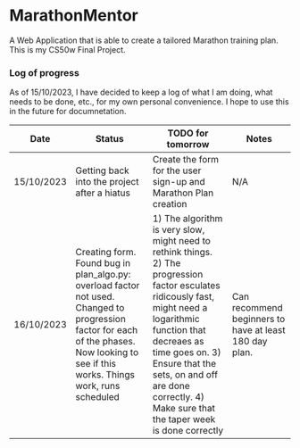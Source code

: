 # MarathonMentor
A Web Application that is able to create a tailored Marathon training plan. This is my CS50w Final Project.

### Log of progress
As of 15/10/2023, I have decided to keep a log of what I am doing, what needs to be done, etc., for my own personal convenience. I hope to use this in the future
for documnetation.

| **Date**    | **Status**    | **TODO for tomorrow**    | **Notes**    |
|---------------- | --------------- | --------------- | --------------- |
| 15/10/2023    | Getting back into the project after a hiatus    | Create the form for the user sign-up and Marathon Plan creation | N/A |
| 16/10/2023    | Creating form. Found bug in plan_algo.py: overload factor not used. Changed to progression factor for each of the phases. Now looking to see if this works. Things work, runs scheduled| 1) The algorithm is very slow, might need to rethink things. 2) The progression factor esculates ridicously fast, might need a logarithmic function that decreaes as time goes on. 3) Ensure that the sets, on and off are done correctly. 4) Make sure that the taper week is done correctly  | Can recommend beginners to have at least 180 day plan. |

